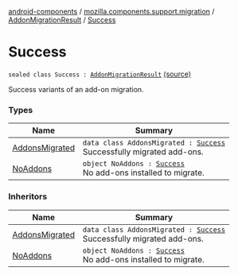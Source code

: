 [android-components](../../../index.md) / [mozilla.components.support.migration](../../index.md) / [AddonMigrationResult](../index.md) / [Success](./index.md)

# Success

`sealed class Success : `[`AddonMigrationResult`](../index.md) [(source)](https://github.com/mozilla-mobile/android-components/blob/master/components/support/migration/src/main/java/mozilla/components/support/migration/AddonMigration.kt#L45)

Success variants of an add-on migration.

### Types

| Name | Summary |
|---|---|
| [AddonsMigrated](-addons-migrated/index.md) | `data class AddonsMigrated : `[`Success`](./index.md)<br>Successfully migrated add-ons. |
| [NoAddons](-no-addons.md) | `object NoAddons : `[`Success`](./index.md)<br>No add-ons installed to migrate. |

### Inheritors

| Name | Summary |
|---|---|
| [AddonsMigrated](-addons-migrated/index.md) | `data class AddonsMigrated : `[`Success`](./index.md)<br>Successfully migrated add-ons. |
| [NoAddons](-no-addons.md) | `object NoAddons : `[`Success`](./index.md)<br>No add-ons installed to migrate. |
